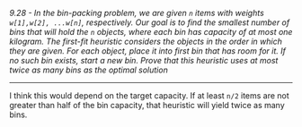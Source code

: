 *9.28 - In the bin-packing problem, we are given `n` items with weights `w[1],w[2], ...w[n]`, respectively. Our goal is to find the smallest number of bins that will hold the `n` objects, where each bin has capacity of at most one kilogram. The first-fit heuristic considers the objects in the order in which they are given. For each object, place it into first bin that has room for it. If no such bin exists, start a new bin. Prove that this heuristic uses at most twice as many bins as the optimal solution*
***
I think this would depend on the target capacity. If at least `n/2` items are not greater than half of the bin capacity, that heuristic will yield twice as many bins.
